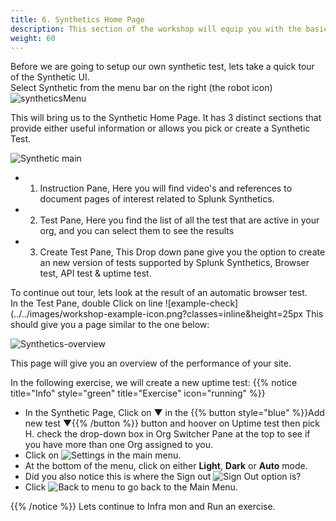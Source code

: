 ```yaml
---
title: 6. Synthetics Home Page
description: This section of the workshop will equip you with the basic understanding of the Synthetics UI
weight: 60
---
```

Before we are going to setup our own synthetic test, lets take a quick tour of the Synthetic UI.  
Select Synthetic from the menu bar on the right (the robot icon) ![syntheticsMenu](../../images/synthetics-icon.png?classes=inline&height=25px)  

This will bring us to the Synthetic Home Page. It has 3 distinct sections that provide either useful information or allows you pick or create a Synthetic Test.

![Synthetic main](../../images/synthetics-main.png?width=50vw)

* 1. Instruction Pane, Here you will find video's and references to document pages of interest related to Splunk Synthetics.
* 2. Test Pane, Here you find the list of all the test that are active in your org, and you can select them to see the results
* 3. Create Test Pane, This  Drop down pane  give you the option to create an new version of tests supported by Splunk Synthetics, Browser test, API test & uptime test.

To continue out tour, lets look at the result of an automatic browser test.  
In the Test Pane, double Click on line ![example-check](../../images/workshop-example-icon.png?classes=inline&height=25px This should give you a page similar to the one below:

![Synthetics-overview](../../images/synthetics-test-overview.png?width=50vw)

This page will give you an overview of the performance of your site.

In the following exercise, we will create a new uptime test:
{{% notice title="Info" style="green" title="Exercise" icon="running" %}}

* In the Synthetic Page, Click on ▼ in the {{% button style="blue" %}}Add new test ▼{{% /button %}} button and hoover on Uptime test   then pick H.
 check the drop-down box in Org Switcher Pane at the top to see if you have more than one Org assigned to you.
* Click on ![Settings](../../images/settings-icon.png?classes=inline&height=25px) in the main menu.
* At the bottom of the menu, click on either **Light**, **Dark** or **Auto** mode.
* Did you also notice this is where the  Sign out ![Sign Out](../../images/sign-out-icon.png?classes=inline&height=25px) option is?
* Click ![Back to menu](../../images/back-main-menu.png?classes=inline&height=25px) to go back to the Main Menu.

{{% /notice %}}
Lets continue to Infra mon and Run an exercise.
